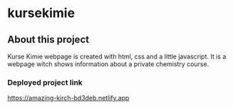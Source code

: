 # kursekimie

## About this project
Kurse Kimie webpage is created with html, css and a little javascript. It is a webpage witch shows information about a private chemistry course.

### Deployed project link
https://amazing-kirch-bd3deb.netlify.app

